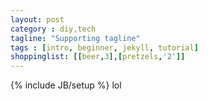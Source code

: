 ```yaml
---
layout: post
category : diy,tech
tagline: "Supporting tagline"
tags : [intro, beginner, jekyll, tutorial]
shoppinglist: [[beer,3],[pretzels,'2']]
---
```

{% include JB/setup %}
lol